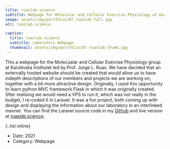 ```yaml
---
title: ruaslab.science
subtitle: Webpage for Molecular and Cellular Exercise Physiology at Karolinska Institutet
image: assets/img/portfolio/07_ruaslab_full.jpg
alt: ruaslab.science

caption:
  title: ruaslab.science
  subtitle: Laboratory Webpage
  thumbnail: assets/img/portfolio/07_ruaslab_thumb.jpg
---
```


This a webpage for the Molecualar and Cellular Exercise Physiology group at Karolinska Institutet led by Prof. Jorge L. Ruas. We have decided that an externally hosted website should be created that would allow us to have indepth descriptions of our members and projects we are working on, together with a bit more attractive design. Originally, I used this opportunity to learn python MVC framework Flask in which it was originally created. Sfter realising we would need a VPS to run it, which was not really in the budget, I re-coded it in Laravel. It was a fun project, both coming up with design and displaying the information about our laboratory in an interlinked manner. You can find the Laravel source code in my [Github](https://github.com/icervenka/ruaslab-html) and live version at [ruaslab.science](https://www.ruaslab.science/).

{:.list-inline}
- Date: 2021
- Category: Webpage